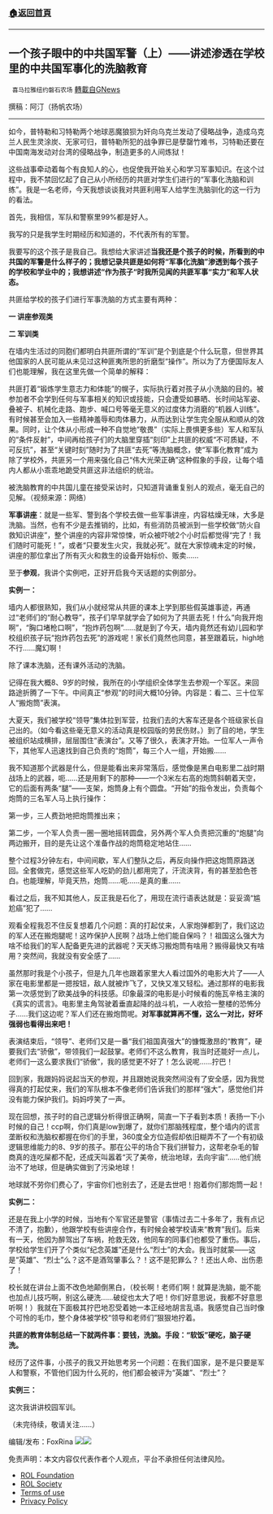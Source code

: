###  [:house:返回首頁](https://github.com/ourhimalayas/txt)
---


## 一个孩子眼中的中共国军警（上）——讲述渗透在学校里的中共国军事化的洗脑教育
` 喜马拉雅纽约磐石农场` [轉載自GNews](https://gnews.org/zh-hans/2407124/)

撰稿：阿汀（扬帆农场）

* * *



如今，普特勒和习特勒两个地球恶魔狼狈为奸向乌克兰发动了侵略战争，造成乌克兰人民生灵涂炭、无家可归，普特勒所犯的战争罪已是孽罄竹难书，习特勒还要在中国南海发动对台湾的侵略战争，制造更多的人间炼狱！

这些战事牵动着每个有良知人的心，也促使我开始关心和学习军事知识。在这个过程中，我不禁回忆起了自己从小所经历的共匪对学生们进行的“军事化洗脑和训练”。我是一名老师，今天我想谈谈我对共匪利用军人给学生洗脑驯化的这一行为的看法。

首先，我相信，军队和警察里99%都是好人。

我写的只是我学生时期经历和知道的，不代表所有的军警。

我要写的这个孩子是我自己。我想给大家讲述**当我还是个孩子的时候，所看到的中共国的军警是什么样子的；我想记录共匪是如何将“军事化洗脑”渗透到每个孩子的学校和学业中的；我想讲述“作为孩子“时我所见闻的共匪军事“实力”和军人状态。**



共匪给学校的孩子们进行军事洗脑的方式主要有两种：

**一 讲座参观类**

**二 军训类**

在墙内生活过的同胞们都明白共匪所谓的“军训”是个到底是个什么玩意，但世界其他国家的人民可能从未见过这种匪夷所思的折磨型“操作”。所以为了方便国际友人们也能理解，我在这里先做一个简单的解释：

共匪打着“锻炼学生意志力和体能”的幌子，实际执行着对孩子从小洗脑的目的。被参加者不会学到任何与军事相关的知识或技能，只会遭受如暴晒、长时间站军姿、叠被子、机械化走路、跑步、喊口号等毫无意义的过度体力消磨的“机器人训练”。有时候甚至会加入一些精神羞辱和肉体暴力，从而达到让学生完全服从和顺从的效果。同时，让个体从小形成一种不自觉地“敬畏”（实际上畏惧更多些）军人和军队的“条件反射”，中间再给孩子们的大脑里穿插“刻印”上共匪的权威“不可质疑，不可反抗”，甚至“关键时刻”随时为了共匪“去死”等洗脑概念，使“军事化教育”成为除了学校外，共匪另一个用来强化自己“伟大光荣正确”这种假象的手段，让每个墙内人都从小乖乖地跪受共匪这非法组织的统治。


被洗脑教育的中共国儿童在接受采访时，只知道背诵重复别人的观点，毫无自己的见解。（视频来源：网络）


**军事讲座**：就是一些军、警到各个学校去做一些军事讲座，内容枯燥无味，大多是洗脑。当然，也有不少是去推销的，比如，有些消防员被派到一些学校做“防火自救知识讲座”，整个讲座的内容非常惊悚，听众被吓唬2个小时后都觉得“完了！我们随时可能死！”，或者“只要发生火灾，我就必死”。就在大家惊魂未定的时候，讲座的那位拿出了所有灭火和救生的设备开始标价、贩卖……



至于**参观**，我讲个实例吧，正好开启我今天话题的实例部分。

**实例一：**

墙内人都很熟知，我们从小就经常从共匪的课本上学到那些假英雄事迹，再通过“老师们的“耐心教导”，孩子们早早就学会了如何为了共匪去死！什么“向我开炮啊”，“胸口堵枪口啊”，“抱炸药包啊”……就是到了今天，墙内竟然还有幼儿园和学校组织孩子玩“抱炸药包去死”的游戏呢！家长们竟然也同意，甚至跟着玩，high地不行……魔幻啊！

除了课本洗脑，还有课外活动的洗脑。

记得在我大概8、9岁的时候，我所在的小学组织全体学生去参观一个军区。来回路途折腾了一下午。中间真正“参观”的时间大概10分钟。内容是：看二、三十位军人“搬炮筒”表演。

大夏天，我们被学校“领导”集体拉到军营，拉我们去的大客车还是各个班级家长自己出的。（如今看这些毫无意义的活动真是校园版的劳民伤财。）到了目的地，学生被组织站成横排，层层围住“表演台”。又等了很久，表演才开始。一位军人一声令下，其他军人迅速找到自己负责的“炮筒”，每三个人一组，开始搬……

我不知道那个武器是什么，但是能看出来非常落后，感觉像是黑白电影里二战时期战场上的武器，呃……还是用剩下的那种——一个3米左右高的炮筒斜朝着天空，它的后面有两条“腿”——支架，炮筒身上有个圆盘。“开始”的指令发出，负责每个炮筒的三名军人马上执行操作：

第一步，三人费劲地把炮筒推出来；

第二步，一个军人负责一圈一圈地摇转圆盘，另外两个军人负责把沉重的“炮腿”向两边搬开，目的是先让这个准备作战的炮筒稳定地站住……

整个过程3分钟左右，中间间歇，军人们整队之后，再反向操作把这炮筒原路送回。全套做完，感觉这些军人吃奶的劲儿都用完了，汗流浃背，有的甚至脸色苍白。也能理解，毕竟天热，炮筒……呃……是真的重……

看过之后，我不知其他人，反正我是石化了，用现在流行语表达就是：妥妥滴“尴尬癌”犯了……

观看全程我忍不住反复想着几个问题：真的打起仗来，人家炮弹都到了，我们这边的军人还在搬炮腿呢！这咋保护人民啊？战场上他们能自保吗？！祖国这么强大为啥不给我们的军人配备更先进的武器呢？天天练习搬炮筒有啥用？搬得最快又有啥用？突然间，我就没有安全感了……

虽然那时我是个小孩子，但是九几年也跟着家里大人看过国外的电影大片了——人家在电影里都是一摁按钮，敌人就被炸飞了，又快又准又轻松。通过那样的电影我第一次感觉到了欧美战争的科技感。印象最深的电影是小时候看的施瓦辛格主演的《真实的谎言》。电影里主角驾驶着垂直起降的战斗机，一人收拾一整楼的恐怖分子……我们这边呢？军人们还在搬炮筒呢。**对军事就算再不懂，这么一对比，好坏强弱也看得出来吧！**

表演结束后，“领导”、老师们又是一番“我们祖国真强大”的慷慨激昂的“教育”，硬要我们去“骄傲”，带领我们一起鼓掌。老师们不这么教育，我当时还能好一点儿，老师们一这么要求我们“骄傲”，我的感觉更不好了！怎么说呢……拧巴！

回到家，我跟妈妈说起当天的参观，并且跟她说我突然间没有了安全感，因为我觉得真的打起仗来，我们的军队根本不像老师们告诉我们的那样“强大”，感觉他们并没有能力保护我们。妈妈哼笑了一声。

现在回想，孩子时的自己逻辑分析得很正确啊，简直一下子看到本质！表扬一下小时候的自己！ccp啊，你们真是low到爆了，就你们那脑残程度，整个墙内的谎言垄断权和洗脑权都握在你们的手里，360度全方位造假却依旧糊弄不了一个有初级逻辑思维能力的8、9岁的孩子。那在公平的场合下我们拼智力，这帮老杂毛的智商真的连吃屎都不配，还成天叫嚣着“灭了美帝，统治地球，去向宇宙”……他们统治不了地球，但是确实做到了污染地球！

地球就不劳你们费心了，宇宙你们也别去了，还是去世吧！抱着你们那炮筒一起！



**实例二：**

还是在我上小学的时候，当地有个军官还是警官（事情过去二十多年了，我有点记不清了，抱歉），他跟学校有些讲座合作，有时候会被学校请来“教育”我们。后来有一天，他因为醉驾出了车祸，抢救无效，他同车的同事们也都受了重伤。事后，学校给学生们开了个类似“纪念英雄”还是什么“烈士”的大会。我当时就蒙——这是“英雄”、“烈士”么？这不是酒驾肇事么？！这不是犯罪么？！还出人命、出伤患了！

校长就在讲台上面不改色地颠倒黑白，（校长啊！老师们啊！就算是洗脑，能不能也加点儿技巧啊，别这么硬洗……破绽也太大了吧！你们好意思说，我都不好意思听啊！）我就在下面极其拧巴地忍受着她一本正经地胡言乱语。我感觉自己当时像个可怜的毛巾，整个身体被学校“领导和老师们”狠狠地拧着。

**共匪的教育体制总结一下就两件事：要钱，洗脑。手段：“软饭”硬吃，脑子硬洗。**

经历了这件事，小孩子的我又开始思考另一个问题：在我们国家，是不是只要是军人和警察，不管他们因为什么死的，他们都会被评为“英雄”、“烈士”？



**实例三：**

这次我讲讲校园军训。

（未完待续，敬请关注……）



编辑/发布：FoxRina
![](https://assets.gnews.org/wp-content/uploads/2022/01/a082a0fc-3c70-4352-92ee-4050f1f3ef07.jpg)![](https://assets.gnews.org/wp-content/uploads/2022/03/IMG_3856.jpg)
 

免责声明：本文内容仅代表作者个人观点，平台不承担任何法律风险。

- [ROL Foundation](https://rolfoundation.org/)
- [ROL Society](https://rolsociety.org/)
- [Terms of use](https://gnews.org/terms-of-use-3/)
- [Privacy Policy](https://gnews.org/privacy-policy/)
